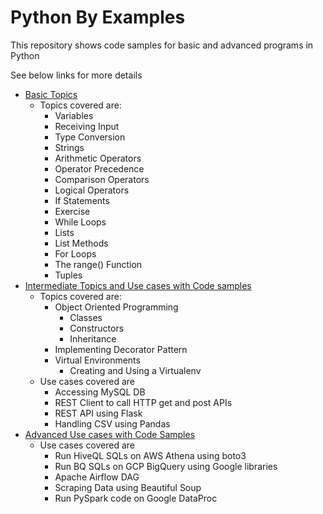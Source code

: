 # Python By Examples

This repository shows code samples for basic and advanced programs in Python

See below links for more details
- [Basic Topics](00_basics)
  - Topics covered are:
    - Variables 
    - Receiving Input
    - Type Conversion
    - Strings
    - Arithmetic Operators
    - Operator Precedence 
    - Comparison Operators
    - Logical Operators
    - If Statements
    - Exercise
    - While Loops
    - Lists
    - List Methods
    - For Loops
    - The range() Function
    - Tuples
- [Intermediate Topics and Use cases with Code samples](01_intermediate)
  - Topics covered are:
    - Object Oriented Programming
      - Classes
      - Constructors
      - Inheritance
    - Implementing Decorator Pattern
    - Virtual Environments
      - Creating and Using a Virtualenv
  - Use cases covered are
    - Accessing MySQL DB
    - REST Client to call HTTP get and post APIs
    - REST API using Flask
    - Handling CSV using Pandas
- [Advanced Use cases with Code Samples](02_advanced)
  - Use cases covered are
    - Run HiveQL SQLs on AWS Athena using boto3
    - Run BQ SQLs on GCP BigQuery using Google libraries
    - Apache Airflow DAG
    - Scraping Data using Beautiful Soup
    - Run PySpark code on Google DataProc